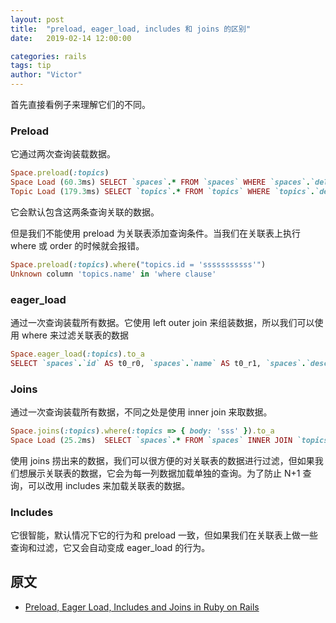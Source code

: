 ```yaml
---
layout: post
title:  "preload, eager_load, includes 和 joins 的区别"
date:   2019-02-14 12:00:00

categories: rails
tags: tip
author: "Victor"
---
```


首先直接看例子来理解它们的不同。

### Preload

它通过两次查询装载数据。

```ruby
Space.preload(:topics)
Space Load (60.3ms) SELECT `spaces`.* FROM `spaces` WHERE `spaces`.`deleted_at` IS NULL
Topic Load (179.3ms) SELECT `topics`.* FROM `topics` WHERE `topics`.`deleted_at` IS NULL AND `topics`.`space_id` IN (3, 4)
```

它会默认包含这两条查询关联的数据。

但是我们不能使用 preload 为关联表添加查询条件。当我们在关联表上执行 where 或 order 的时候就会报错。

```ruby
Space.preload(:topics).where("topics.id = 'sssssssssss'")
Unknown column 'topics.name' in 'where clause'
```

### eager_load

通过一次查询装载所有数据。它使用 left outer join 来组装数据，所以我们可以使用 where 来过滤关联表的数据

```ruby
Space.eager_load(:topics).to_a
SELECT `spaces`.`id` AS t0_r0, `spaces`.`name` AS t0_r1, `spaces`.`description` AS t0_r2, ..., `topics`.`id` AS t1_r0, `topics`.`space_id` AS t1_r1, `topics`.`author_id` AS t1_r2, `topics`.`body` AS t1_r3 FROM `spaces` LEFT OUTER JOIN `topics` ON `topics`.`space_id` = `spaces`.`id` AND `topics`.`deleted_at` IS NULL WHERE `spaces`.`deleted_at` IS NULL
```

### Joins

通过一次查询装载所有数据，不同之处是使用 inner join 来取数据。

```ruby
Space.joins(:topics).where(:topics => { body: 'sss' }).to_a
Space Load (25.2ms)  SELECT `spaces`.* FROM `spaces` INNER JOIN `topics` ON `topics`.`space_id` = `spaces`.`id` AND `topics`.`deleted_at` IS NULL WHERE `spaces`.`deleted_at` IS NULL AND `topics`.`body` = 'sss'
```

使用 joins 捞出来的数据，我们可以很方便的对关联表的数据进行过滤，但如果我们想展示关联表的数据，它会为每一列数据加载单独的查询。为了防止 N+1 查询，可以改用 includes 来加载关联表的数据。

### Includes

它很智能，默认情况下它的行为和 preload 一致，但如果我们在关联表上做一些查询和过滤，它又会自动变成 eager_load 的行为。

## 原文

* [Preload, Eager Load, Includes and Joins in Ruby on Rails](https://www.railscarma.com/blog/technical-articles/preload-eager-load-includes-and-joins-in-ruby-on-rails/)
